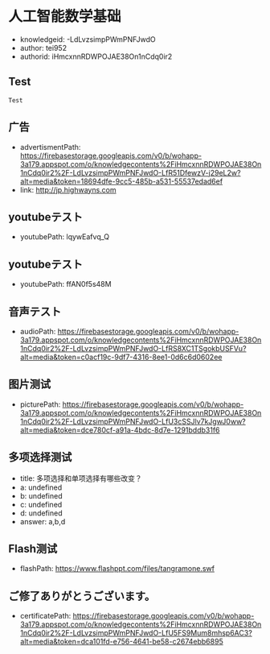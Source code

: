 人工智能数学基础
===
* knowledgeid: -LdLvzsimpPWmPNFJwdO
* author: tei952
* authorid: iHmcxnnRDWPOJAE38On1nCdq0ir2

## Test
```
Test
```
## 广告
* advertismentPath: https://firebasestorage.googleapis.com/v0/b/wohapp-3a179.appspot.com/o/knowledgecontents%2FiHmcxnnRDWPOJAE38On1nCdq0ir2%2F-LdLvzsimpPWmPNFJwdO-LfR51DfewzV-j29eL2w?alt=media&token=18694dfe-9cc5-485b-a531-55537edad6ef
* link: http://jp.highwayns.com
## youtubeテスト
* youtubePath: lqywEafvq_Q
## youtubeテスト
* youtubePath: ffAN0f5s48M
## 音声テスト
* audioPath: https://firebasestorage.googleapis.com/v0/b/wohapp-3a179.appspot.com/o/knowledgecontents%2FiHmcxnnRDWPOJAE38On1nCdq0ir2%2F-LdLvzsimpPWmPNFJwdO-LfRS8XC1TSgokbUSFVu?alt=media&token=c0acf19c-9df7-4316-8ee1-0d6c6d0602ee
## 图片测试
* picturePath: https://firebasestorage.googleapis.com/v0/b/wohapp-3a179.appspot.com/o/knowledgecontents%2FiHmcxnnRDWPOJAE38On1nCdq0ir2%2F-LdLvzsimpPWmPNFJwdO-LfU3cSSJlv7kJgwJ0ww?alt=media&token=dce780cf-a91a-4bdc-8d7e-1291bddb31f6
## 多项选择测试
* title: 多项选择和单项选择有哪些改变？
* a: undefined
* b: undefined
* c: undefined
* d: undefined
* answer: a,b,d
## Flash测试
* flashPath: https://www.flashppt.com/files/tangramone.swf
## ご修了ありがとうございます。
* certificatePath: https://firebasestorage.googleapis.com/v0/b/wohapp-3a179.appspot.com/o/knowledgecontents%2FiHmcxnnRDWPOJAE38On1nCdq0ir2%2F-LdLvzsimpPWmPNFJwdO-LfU5FS9Mum8mhsp6AC3?alt=media&token=dca101fd-e756-4641-be58-c2674ebb6895
